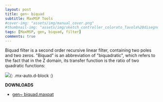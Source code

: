 ```yaml
---
layout: post
title: gen~ biquad
subtitle: MaxMSP Tools
#cover-img: "assets/img/manual_cover.png"
#thumbnail-img: "assets/img/sketch_controller_colorato_Tavola%20disegno%201.png"
tags: [MaxMSP, gen, biquad, filter]
comments: true
---
```


Biquad filter is a second order recursive linear filter, containing two poles and two zeros. "Biquad" is an abbreviation of "biquadratic", which refers to the fact that in the Z domain, its transfer function is the ratio of two quadratic functions:

![](https://wikimedia.org/api/rest_v1/media/math/render/svg/81dadce574579cea71332be128dc15811fb738a7){: .mx-auto.d-block :}


**DOWNLOADS**

  - [gen~ biquad.maxpat](https://github.com/Velitch/BN_Musica_Elettronica/tree/main/IBN/COME-05-informatica-musicale-IBN/Filtri_gen/biquad)
